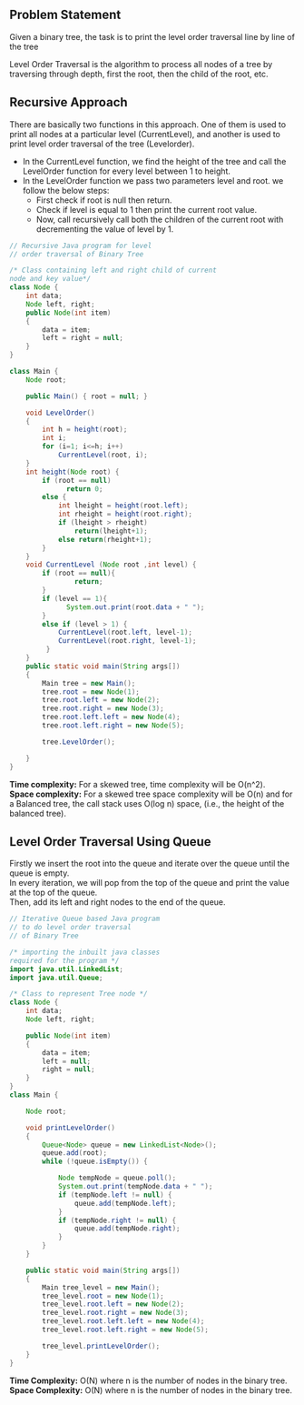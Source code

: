 
## Problem Statement

Given a binary tree, the task is to print the level order traversal line by line of the tree

Level Order Traversal is the algorithm to process all nodes of a tree by traversing through depth, first the root, then the child of the root, etc.

## Recursive Approach

There are basically two functions in this approach. One of them is used to print all nodes at a particular level (CurrentLevel), and another is used to print level order traversal of the tree (Levelorder).

-   In the CurrentLevel function, we find the height of the tree and call the LevelOrder function for every level between 1 to height.
-   In the LevelOrder function we pass two parameters level and root. we follow the below steps:
    -   First check if root is null then return.
    -   Check if level is equal to 1 then print the current root value.
    -   Now, call recursively call both the children of the current root with decrementing the value of level by 1.

```java
// Recursive Java program for level
// order traversal of Binary Tree

/* Class containing left and right child of current
node and key value*/
class Node {
	int data;
	Node left, right;
	public Node(int item)
	{
		data = item;
		left = right = null;
	}
}

class Main {
	Node root;

	public Main() { root = null; }

	void LevelOrder()
	{
        int h = height(root);
        int i;
        for (i=1; i<=h; i++)
            CurrentLevel(root, i);
	}
	int height(Node root) {
    	if (root == null)
        	  return 0; 
    	else {
       		int lheight = height(root.left);
       		int rheight = height(root.right);
       		if (lheight > rheight)
            	return(lheight+1);
       		else return(rheight+1);
    	}
	}
	void CurrentLevel (Node root ,int level) {
     	if (root == null){
        	    return;
		}
     	if (level == 1){
        	  System.out.print(root.data + " ");
		}
     	else if (level > 1) {
        	CurrentLevel(root.left, level-1);
        	CurrentLevel(root.right, level-1);
     	 }
	}
	public static void main(String args[])
	{
		Main tree = new Main();
		tree.root = new Node(1);
		tree.root.left = new Node(2);
		tree.root.right = new Node(3);
		tree.root.left.left = new Node(4);
		tree.root.left.right = new Node(5);

		tree.LevelOrder();

	}
}
```


**Time complexity:** For a skewed tree, time complexity will be O(n^2).  
**Space complexity:** For a skewed tree space complexity will be O(n) and for a Balanced tree, the call stack uses O(log n) space, (i.e., the height of the balanced tree).

## Level Order Traversal Using Queue

Firstly we insert the root into the queue and iterate over the queue until the queue is empty.  
In every iteration, we will pop from the top of the queue and print the value at the top of the queue.  
Then, add its left and right nodes to the end of the queue.




```java
// Iterative Queue based Java program
// to do level order traversal
// of Binary Tree

/* importing the inbuilt java classes
required for the program */
import java.util.LinkedList;
import java.util.Queue;

/* Class to represent Tree node */
class Node {
	int data;
	Node left, right;

	public Node(int item)
	{
		data = item;
		left = null;
		right = null;
	}
}
class Main {

	Node root;

	void printLevelOrder()
	{
		Queue<Node> queue = new LinkedList<Node>();
		queue.add(root);
		while (!queue.isEmpty()) {

			Node tempNode = queue.poll();
			System.out.print(tempNode.data + " ");
			if (tempNode.left != null) {
				queue.add(tempNode.left);
			}
			if (tempNode.right != null) {
				queue.add(tempNode.right);
			}
		}
	}

	public static void main(String args[])
	{
		Main tree_level = new Main();
		tree_level.root = new Node(1);
		tree_level.root.left = new Node(2);
		tree_level.root.right = new Node(3);
		tree_level.root.left.left = new Node(4);
		tree_level.root.left.right = new Node(5);

		tree_level.printLevelOrder();
	}
}
```



**Time Complexity:** O(N) where n is the number of nodes in the binary tree.  
**Space Complexity:** O(N) where n is the number of nodes in the binary tree.